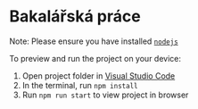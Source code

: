 # Bakalářská práce
  
Note: Please ensure you have installed <code><a href="https://nodejs.org/en/download/">nodejs</a></code>
  
To preview and run the project on your device:
1) Open project folder in <a href="https://code.visualstudio.com/download">Visual Studio Code</a>
2) In the terminal, run `npm install`
3) Run `npm run start` to view project in browser
